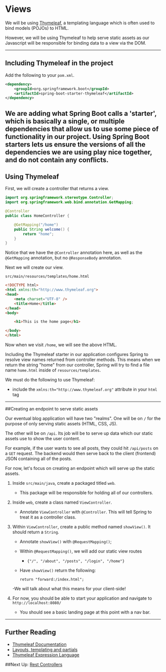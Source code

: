 # Views

We will be using [Thymeleaf](http://www.thymeleaf.org/), a templating language which is often 
used to bind models (POJOs) to HTML. 

However, we will be using Thymeleaf to help serve static assets as our Javascript will be responsible
for binding data to a view via the DOM.

---
## Including Thymeleaf in the project

Add the following to your `pom.xml`.

```xml
<dependency>
    <groupId>org.springframework.boot</groupId>
    <artifactId>spring-boot-starter-thymeleaf</artifactId>
</dependency>
```

We are adding what Spring Boot calls a 'starter', which is basically a single,
or multiple dependencies that allow us to use some piece of functionality in our
project. Using Spring Boot starters lets us ensure the versions of all the
dependencies we are using play nice together, and do not contain any conflicts.
---
## Using Thymeleaf

First, we will create a controller that returns a view.

```java
import org.springframework.stereotype.Controller;
import org.springframework.web.bind.annotation.GetMapping;

@Controller
public class HomeController {

    @GetMapping("/home")
    public String welcome() {
        return "home";
    }
}
```

Notice that we have the `@Controller` annotation here, as well as the
`@GetMapping` annotation, but no `@ResponseBody` annotation.

Next we will create our view.

`src/main/resources/templates/home.html`

```html
<!DOCTYPE html>
<html xmlns:th="http://www.thymeleaf.org">
<head>
    <meta charset="UTF-8" />
    <title>Home</title>
</head>
<body>

    <h1>This is the home page</h1>

</body>
</html>
```

Now when we visit `/home`, we will see the above HTML.

Including the Thymeleaf starter in our application configures Spring to resolve
view names returned from controller methods. This means when we return the
string "home" from our controller, Spring will try to find a file name
`home.html` inside of `resources/templates`.

We must do the following to use Thymeleaf:

- include the `xmlns:th="http://www.thymeleaf.org"` attribute in your `html`
  tag

---
##Creating an endpoint to serve static assets

Our eventual blog application will have two "realms". One will be on 
`/` for the purpose of only serving static assets (HTML, CSS, JS).

The other will be on `/api`. Its job will be to serve up data which our static assets use to show the user content.

For example, if the user wants to see all posts, they could hit `/api/posts` on a `GET` request. The backend would then serve back to the client (frontend) JSON containing all of the posts.

For now, let's focus on creating an endpoint which will serve up the static assets.

1. Inside `src/main/java`, create a packaged titled `web`.
    - This package will be responsible for holding all of our controllers.
2. Inside `web`, create a class named `ViewController`.
    - Annotate `ViewController` with `@Controller`. This will tell Spring to treat it as a controller class.
3. Within `ViewController`, create a public method named `showView()`. It should return a `String`.
    - Annotate `showView()` with `@RequestMapping()`;
    - Within `@RequestMapping()`, we will add our static view routes
        - `{"/", "/about", "/posts", "/login", "/home"}`
    - Have `showView()` return the following:
    
        ```return "forward:/index.html";```
      
    -We will talk about what this means for your client-side!
   
4. For now, you should be able to start your application and navigate to `http://localhost:8080/`
    - You should see a basic landing page at this point with a nav bar.


---

## Further Reading

- [Thymeleaf Documentation](http://www.thymeleaf.org/documentation.html)
- [Layouts, templating and partials](http://www.thymeleaf.org/doc/articles/layouts.html)
- [Thymeleaf Expression Language](http://www.thymeleaf.org/doc/articles/standarddialect5minutes.html)


##Next Up: [Rest Controllers](../ii-rest-and-relationships/5-rest.md)